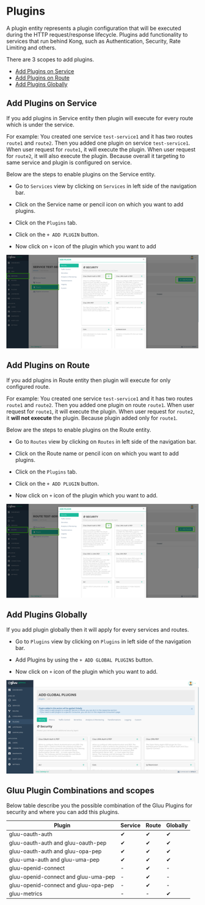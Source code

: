 # Plugins

A plugin entity represents a plugin configuration that will be executed during the HTTP request/response lifecycle. Plugins add functionality to services that run behind Kong, such as Authentication, Security, Rate Limiting and others.

There are 3 scopes to add plugins.

- [Add Plugins on Service](#add-plugins-on-service)
- [Add Plugins on Route](#add-plugins-on-route)
- [Add Plugins Globally](#add-plugins-globally)

## Add Plugins on Service

If you add plugins in Service entity then plugin will execute for every route which is under the service.

For example: You created one service `test-service1` and it has two routes `route1` and `route2`. Then you added one plugin on service `test-service1`. When user request for `route1`, it will execute the plugin. When user request for `route2`, it will also execute the plugin. Because overall it targeting to same service and plugin is configured on service.

Below are the steps to enable plugins on the Service entity.

- Go to `Services` view by clicking on `Services` in left side of the navigation bar.

- Click on the Service name or pencil icon on which you want to add plugins.

- Click on the `Plugins` tab.

- Click on the `+ ADD PLUGIN` button.

- Now click on `+` icon of the plugin which you want to add

[![6_plugins](../img/add-plugins-on-service.png)](../img/add-plugins-on-service.png)

## Add Plugins on Route

If you add plugins in Route entity then plugin will execute for only configured route.

For example: You created one service `test-service1` and it has two routes `route1` and `route2`. Then you added one plugin on route `route1`. When user request for `route1`, it will execute the plugin. When user request for `route2`, it **will not execute** the plugin. Because plugin added only for `route1`.

Below are the steps to enable plugins on the Route entity.

- Go to `Routes` view by clicking on `Routes` in left side of the navigation bar.

- Click on the Route name or pencil icon on which you want to add plugins.

- Click on the `Plugins` tab.

- Click on the `+ ADD PLUGIN` button.

- Now click on `+` icon of the plugin which you want to add.

[![6_plugins](../img/add-plugins-on-route.png)](../img/add-plugins-on-route.png)

## Add Plugins Globally

If you add plugin globally then it will apply for every services and routes.

- Go to `Plugins` view by clicking on `Plugins` in left side of the navigation bar.

- Add Plugins by using the `+ ADD GLOBAL PLUGINS` button.

- Now click on `+` icon of the plugin which you want to add.

[![6_plugins_add](../img/6_plugins_add.png)](../img/6_plugins_add.png)

## Gluu Plugin Combinations and scopes

Below table describe you the possible combination of the Gluu Plugins for security and where you can add this plugins.

| Plugin | Service | Route | Globally |
|--------|---------|-------|----------|
|gluu-oauth-auth| ✔ | ✔ | ✔ |
|gluu-oauth-auth and gluu-oauth-pep| ✔ | ✔ | ✔ |
|gluu-oauth-auth and gluu-opa-pep| ✔ | ✔ | ✔ |
|gluu-uma-auth and gluu-uma-pep| ✔ | ✔ | ✔ |
|gluu-openid-connect|-|✔|-|
|gluu-openid-connect and gluu-uma-pep|-|✔|-|
|gluu-openid-connect and gluu-opa-pep|-|✔|-|
|gluu-metrics|-|-|✔|

